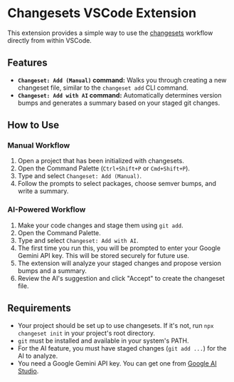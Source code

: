# Changesets VSCode Extension

This extension provides a simple way to use the [changesets](https://github.com/changesets/changesets) workflow directly from within VSCode.

## Features

-   **`Changeset: Add (Manual)` command:** Walks you through creating a new changeset file, similar to the `changeset add` CLI command.
-   **`Changeset: Add with AI` command:** Automatically determines version bumps and generates a summary based on your staged git changes.

## How to Use

### Manual Workflow

1.  Open a project that has been initialized with changesets.
2.  Open the Command Palette (`Ctrl+Shift+P` or `Cmd+Shift+P`).
3.  Type and select `Changeset: Add (Manual)`.
4.  Follow the prompts to select packages, choose semver bumps, and write a summary.

### AI-Powered Workflow

1.  Make your code changes and stage them using `git add`.
2.  Open the Command Palette.
3.  Type and select `Changeset: Add with AI`.
4.  The first time you run this, you will be prompted to enter your Google Gemini API key. This will be stored securely for future use.
5.  The extension will analyze your staged changes and propose version bumps and a summary.
6.  Review the AI's suggestion and click "Accept" to create the changeset file.

## Requirements

-   Your project should be set up to use changesets. If it's not, run `npx changeset init` in your project's root directory.
-   `git` must be installed and available in your system's PATH.
-   For the AI feature, you must have staged changes (`git add ...`) for the AI to analyze.
-   You need a Google Gemini API key. You can get one from [Google AI Studio](https://aistudio.google.com/app/apikey).
